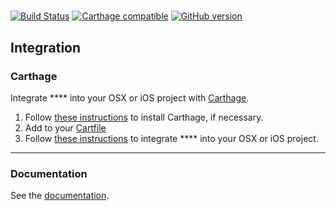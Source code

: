 # 

[![Build Status](https://travis-ci.org/dn-m/DictionaryTools.svg?branch=master)](https://travis-ci.org/dn-m/)
[![Carthage compatible](https://img.shields.io/badge/Carthage-compatible-4BC51D.svg?style=flat)](https://github.com/Carthage/Carthage) 
[![GitHub version](https://badge.fury.io/gh/dn-m%2FDictionaryTools.svg)](https://badge.fury.io/gh/dn-m%2F)

<a name="integration"></a>
## Integration

### Carthage
Integrate **** into your OSX or iOS project with [Carthage](https://github.com/Carthage/Carthage).

1. Follow [these instructions](https://github.com/Carthage/Carthage#installing-carthage) to install Carthage, if necessary.
2. Add  to your [Cartfile](https://github.com/Carthage/Carthage/blob/master/Documentation/Artifacts.md#cartfile) 
3. Follow [these instructions](https://github.com/Carthage/Carthage#adding-frameworks-to-an-application) to integrate **** into your OSX or iOS project.

***

### Documentation

See the [documentation](http://dn-m.github.io//).
